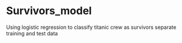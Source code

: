 # Survivors_model
Using logistic regression to classify titanic crew  as survivors
separate training and test data
